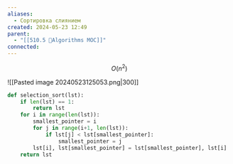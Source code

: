 ```yaml
---
aliases:
  - Сортировка слиянием
created: 2024-05-23 12:49
parent:
  - "[[510.5 🐜Algorithms MOC]]"
connected:
---
```


$$O(n^2)$$

![[Pasted image 20240523125053.png|300]]

```python
def selection_sort(lst):
    if len(lst) == 1:
        return lst
    for i in range(len(lst)):
        smallest_pointer = i
        for j in range(i+1, len(lst)):
            if lst[j] < lst[smallest_pointer]:
                smallest_pointer = j
        lst[i], lst[smallest_pointer] = lst[smallest_pointer], lst[i]
    return lst

```